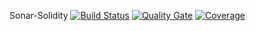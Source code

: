 Sonar-Solidity [![Build Status](https://travis-ci.org/stylianos-agapiou-sonarsource/sonar-solidity.svg?branch=master)](https://travis-ci.org/stylianos-agapiou-sonarsource/sonar-solidity) [![Quality Gate](https://sonarcloud.io/api/project_badges/measure?project=org.sonarsource.solidity%3Asonar-solidity&metric=alert_status)](https://sonarcloud.io/dashboard?id=org.sonarsource.solidity%3Asonar-solidity) [![Coverage](https://sonarcloud.io/api/project_badges/measure?project=org.sonarsource.solidity%3Asonar-solidity&metric=coverage)](https://sonarcloud.io/dashboard?id=org.sonarsource.solidity%3Asonar-solidity)
